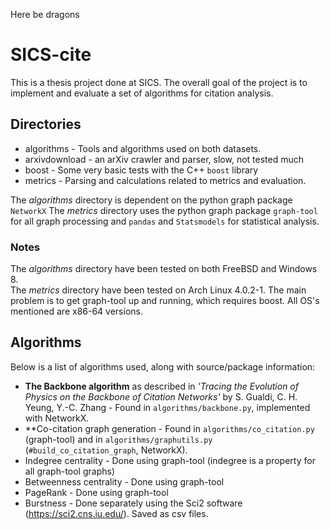 Here be dragons

# SICS-cite

This is a thesis project done at SICS. The overall goal of the project is to implement and evaluate a set of algorithms for citation analysis.


## Directories

* algorithms - Tools and algorithms used on both datasets.
* arxivdownload - an arXiv crawler and parser, slow, not tested much
* boost - Some very basic tests with the C++ `boost` library
* metrics - Parsing and calculations related to metrics and evaluation.

The *algorithms* directory is dependent on the python graph package `NetworkX`
The *metrics* directory uses the python graph package `graph-tool` for all graph processing and `pandas` and `Statsmodels` for statistical analysis.

### Notes
The *algorithms* directory have been tested on both FreeBSD and Windows 8.	
The *metrics* directory have been tested on Arch Linux 4.0.2-1. The main problem is to get graph-tool up and running, which requires boost.
All OS's mentioned are x86-64 versions.

## Algorithms
Below is a list of algorithms used, along with source/package information:

* **The Backbone algorithm** as described in *'Tracing the Evolution of Physics on the Backbone of Citation Networks'*
by S. Gualdi, C. H. Yeung, Y.-C. Zhang - Found in `algorithms/backbone.py`, implemented with NetworkX.
* **Co-citation graph generation - Found in `algorithms/co_citation.py` (graph-tool) and in `algorithms/graphutils.py` (`#build_co_citation_graph`, NetworkX).
* Indegree centrality - Done using graph-tool (indegree is a property for all graph-tool graphs)
* Betweenness centrality - Done using graph-tool
* PageRank - Done using graph-tool
* Burstness - Done separately using the Sci2 software (https://sci2.cns.iu.edu/). Saved as csv files.